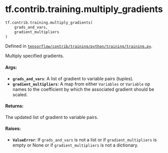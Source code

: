 <div itemscope itemtype="http://developers.google.com/ReferenceObject">
<meta itemprop="name" content="tf.contrib.training.multiply_gradients" />
<meta itemprop="path" content="Stable" />
</div>

# tf.contrib.training.multiply_gradients

``` python
tf.contrib.training.multiply_gradients(
    grads_and_vars,
    gradient_multipliers
)
```



Defined in [`tensorflow/contrib/training/python/training/training.py`](https://www.tensorflow.org/code/tensorflow/contrib/training/python/training/training.py).

Multiply specified gradients.

#### Args:

* <b>`grads_and_vars`</b>: A list of gradient to variable pairs (tuples).
* <b>`gradient_multipliers`</b>: A map from either `Variables` or `Variable` op names
    to the coefficient by which the associated gradient should be scaled.


#### Returns:

The updated list of gradient to variable pairs.


#### Raises:

* <b>`ValueError`</b>: If `grads_and_vars` is not a list or if `gradient_multipliers`
  is empty or None or if `gradient_multipliers` is not a dictionary.